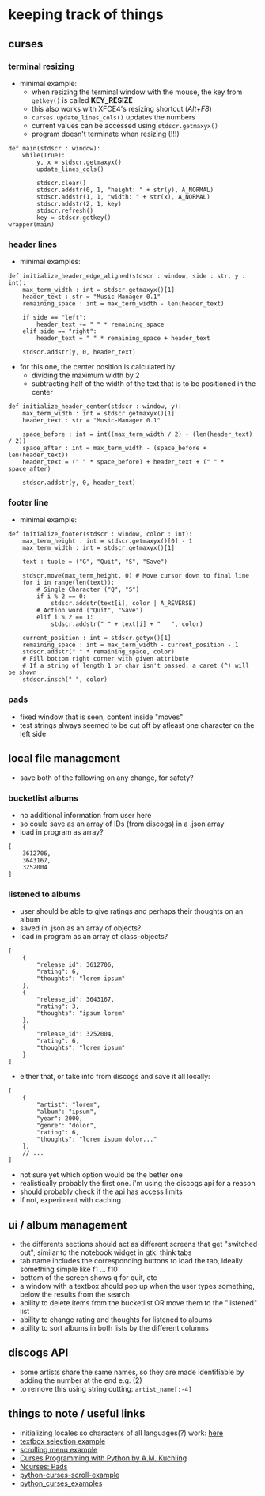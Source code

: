 # keeping track of things

## curses
### terminal resizing
* minimal example:
    - when resizing the terminal window with the mouse, the key from ``getkey()`` is called **KEY_RESIZE**
    - this also works with XFCE4's resizing shortcut (_Alt+F8_)
    - ``curses.update_lines_cols()`` updates the numbers
    - current values can be accessed using ``stdscr.getmaxyx()``
    - program doesn't terminate when resizing (!!!)
```
def main(stdscr : window):
    while(True):
        y, x = stdscr.getmaxyx()
        update_lines_cols()

        stdscr.clear()
        stdscr.addstr(0, 1, "height: " + str(y), A_NORMAL)
        stdscr.addstr(1, 1, "width: " + str(x), A_NORMAL)
        stdscr.addstr(2, 1, key)
        stdscr.refresh()
        key = stdscr.getkey()
wrapper(main)
```
### header lines
* minimal examples:
```
def initialize_header_edge_aligned(stdscr : window, side : str, y : int):
    max_term_width : int = stdscr.getmaxyx()[1]
    header_text : str = "Music-Manager 0.1"
    remaining_space : int = max_term_width - len(header_text)

    if side == "left":
        header_text += " " * remaining_space
    elif side == "right":
        header_text = " " * remaining_space + header_text

    stdscr.addstr(y, 0, header_text)
```
* for this one, the center position is calculated by:
    - dividing the maximum width by 2
    - subtracting half of the width of the text that is to be positioned in the center
```
def initialize_header_center(stdscr : window, y):
    max_term_width : int = stdscr.getmaxyx()[1]
    header_text : str = "Music-Manager 0.1"
    
    space_before : int = int((max_term_width / 2) - (len(header_text) / 2))
    space_after : int = max_term_width - (space_before + len(header_text))
    header_text = (" " * space_before) + header_text + (" " * space_after)

    stdscr.addstr(y, 0, header_text)
```

### footer line
* minimal example:
```
def initialize_footer(stdscr : window, color : int):
    max_term_height : int = stdscr.getmaxyx()[0] - 1
    max_term_width : int = stdscr.getmaxyx()[1]

    text : tuple = ("G", "Quit", "S", "Save")

    stdscr.move(max_term_height, 0) # Move cursor down to final line
    for i in range(len(text)):
        # Single Character ("Q", "S")
        if i % 2 == 0:
            stdscr.addstr(text[i], color | A_REVERSE)
        # Action word ("Quit", "Save")
        elif i % 2 == 1:
            stdscr.addstr(" " + text[i] + "   ", color)

    current_position : int = stdscr.getyx()[1]
    remaining_space : int = max_term_width - current_position - 1
    stdscr.addstr(" " * remaining_space, color)
    # Fill bottom right corner with given attribute
    # If a string of length 1 or char isn't passed, a caret (^) will be shown
    stdscr.insch(" ", color)
```

### pads
* fixed window that is seen, content inside "moves"
* test strings always seemed to be cut off by atleast one character on the left side

## local file management
* save both of the following on any change, for safety?
### bucketlist albums
* no additional information from user here
* so could save as an array of IDs (from discogs) in a .json array
* load in program as array?
```
[
    3612706,
    3643167,
    3252004
]
```
### listened to albums
* user should be able to give ratings and perhaps their thoughts on an album
* saved in .json as an array of objects?
* load in program as an array of class-objects?
```
[
    {
        "release_id": 3612706,
        "rating": 6,
        "thoughts": "lorem ipsum"
    },
    {
        "release_id": 3643167,
        "rating": 3,
        "thoughts": "ipsum lorem"
    },
    {
        "release_id": 3252004,
        "rating": 6,
        "thoughts": "lorem ipsum"
    }
]
```
* either that, or take info from discogs and save it all locally:
```
[
    {
        "artist": "lorem",
        "album": "ipsum",
        "year": 2000,
        "genre": "dolor",
        "rating": 6,
        "thoughts": "lorem ispum dolor..." 
    },
    // ...
]
```
* not sure yet which option would be the better one
* realistically probably the first one. i'm using the discogs api for a reason
* should probably check if the api has access limits
* if not, experiment with caching

## ui / album management
* the differents sections should act as different screens that get "switched out", similar to the notebook widget in gtk. think tabs
* tab name includes the corresponding buttons to load the tab, ideally something simple like f1 ... f10
* bottom of the screen shows q for quit, etc
* a window with a textbox should pop up when the user types something, below the results from the search
* ability to delete items from the bucketlist OR move them to the "listened" list
* ability to change rating and thoughts for listened to albums
* ability to sort albums in both lists by the different columns

## discogs API
* some artists share the same names, so they are made identifiable by adding the number at the end e.g. (2)
* to remove this using string cutting: ``artist_name[:-4]``

## things to note / useful links
* initializing locales so characters of all languages(?) work: [here](https://stackoverflow.com/questions/42510606/python-curses-textpad-textbox-keyboard-input-not-working-with-german-umlauts)
* [textbox selection example](https://incolumitas.com/2013/06/02/python-and-curses-a-small-textbox-selection-example/)
* [scrolling menu example](https://stackoverflow.com/questions/30828804/how-to-make-a-scrolling-menu-in-python-curses)
* [Curses Programming with Python by A.M. Kuchling](https://sceweb.sce.uhcl.edu/helm/WEBPAGE-Python/documentation/howto/curses/curses.html)
* [Ncurses: Pads](https://de.wikibooks.org/wiki/Ncurses:_Pads)
* [python-curses-scroll-example](https://github.com/mingrammer/python-curses-scroll-example/tree/master)
* [python_curses_examples](https://github.com/itssme/python_curses_examples)